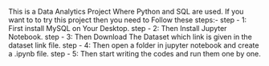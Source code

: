 This is a Data Analytics Project Where Python and SQL are used.
If you want to to try this project then you need to Follow these steps:-
step - 1: First install MySQL on Your Desktop.
step - 2: Then Install Jupyter Notebook.
step - 3: Then Download The Dataset which link is given in the dataset link file.
step - 4: Then open a folder in jupyter notebook and create a .ipynb file.
step - 5: Then start writing the codes and run them one by one.
